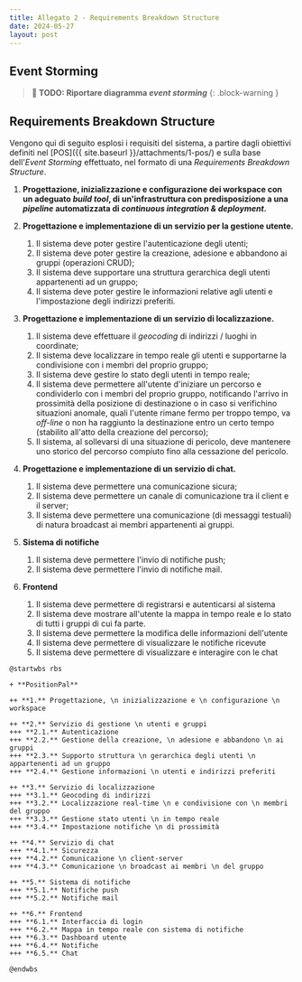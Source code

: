 ```yaml
---
title: Allegato 2 - Requirements Breakdown Structure
date: 2024-05-27
layout: post
---
```


## Event Storming

> **🚧 TODO: Riportare diagramma _event storming_**
{: .block-warning }

## Requirements Breakdown Structure

Vengono qui di seguito esplosi i requisiti del sistema, a partire dagli obiettivi definiti nel [POS]({{ site.baseurl }}/attachments/1-pos/) e sulla base dell'_Event Storming_ effettuato, nel formato di una _Requirements Breakdown Structure_.

1. **Progettazione, inizializzazione e configurazione dei workspace con un adeguato _build tool_, di un'infrastruttura con predisposizione a una _pipeline_ automatizzata di _continuous integration & deployment_.**

2. **Progettazione e implementazione di un servizio per la gestione utente.**
   1. Il sistema deve poter gestire l'autenticazione degli utenti;
   2. Il sistema deve poter gestire la creazione, adesione e abbandono ai gruppi (operazioni CRUD);
   3. Il sistema deve supportare una struttura gerarchica degli utenti appartenenti ad un gruppo;
   4. Il sistema deve poter gestire le informazioni relative agli utenti e l'impostazione degli indirizzi preferiti.

3. **Progettazione e implementazione di un servizio di localizzazione.**
   1. Il sistema deve effettuare il _geocoding_ di indirizzi / luoghi in coordinate;
   2. Il sistema deve localizzare in tempo reale gli utenti e supportarne la condivisione con i membri del proprio gruppo;
   3. Il sistema deve gestire lo stato degli utenti in tempo reale;
   4. Il sistema deve permettere all'utente d'iniziare un percorso e condividerlo con i membri del proprio gruppo, notificando l'arrivo in prossimità della posizione di destinazione o in caso si verifichino situazioni anomale, quali l'utente rimane fermo per troppo tempo, va _off-line_ o non ha raggiunto la destinazione entro un certo tempo (stabilito all'atto della creazione del percorso);
   5. Il sistema, al sollevarsi di una situazione di pericolo, deve mantenere uno storico del percorso compiuto fino alla cessazione del pericolo.

4. **Progettazione e implementazione di un servizio di chat.**
   1. Il sistema deve permettere una comunicazione sicura;
   2. Il sistema deve permettere un canale di comunicazione tra il client e il server;
   3. Il sistema deve permettere una comunicazione (di messaggi testuali) di natura broadcast ai membri appartenenti ai gruppi.

5. **Sistema di notifiche**
   1. Il sistema deve permettere l'invio di notifiche push;
   2. Il sistema deve permettere l'invio di notifiche mail.

6. **Frontend**
   1. Il sistema deve permettere di registrarsi e autenticarsi al sistema
   2. Il sistema deve mostrare all'utente la mappa in tempo reale e lo stato di tutti i gruppi di cui fa parte.
   3. Il sistema deve permettere la modifica delle informazioni dell'utente
   4. Il sistema deve permettere di visualizzare le notifiche ricevute
   5. Il sistema deve permettere di visualizzare e interagire con le chat

```plantuml
@startwbs rbs

+ **PositionPal**

++ **1.** Progettazione, \n inizializzazione e \n configurazione \n workspace

++ **2.** Servizio di gestione \n utenti e gruppi
+++ **2.1.** Autenticazione
+++ **2.2.** Gestione della creazione, \n adesione e abbandono \n ai gruppi
+++ **2.3.** Supporto struttura \n gerarchica degli utenti \n appartenenti ad un gruppo
+++ **2.4.** Gestione informazioni \n utenti e indirizzi preferiti

++ **3.** Servizio di localizzazione
+++ **3.1.** Geocoding di indirizzi
+++ **3.2.** Localizzazione real-time \n e condivisione con \n membri del gruppo
+++ **3.3.** Gestione stato utenti \n in tempo reale
+++ **3.4.** Impostazione notifiche \n di prossimità

++ **4.** Servizio di chat
+++ **4.1.** Sicurezza
+++ **4.2.** Comunicazione \n client-server
+++ **4.3.** Comunicazione \n broadcast ai membri \n del gruppo

++ **5.** Sistema di notifiche
+++ **5.1.** Notifiche push
+++ **5.2.** Notifiche mail

++ **6.** Frontend
+++ **6.1.** Interfaccia di login
+++ **6.2.** Mappa in tempo reale con sistema di notifiche
+++ **6.3.** Dashboard utente
+++ **6.4.** Notifiche
+++ **6.5.** Chat

@endwbs
```

